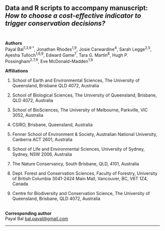 ## Data and R scripts to accompany manuscript: ***How to choose a cost-effective indicator to trigger conservation decisions?***<br><br>
 
**Authors**<br>
Payal Bal<sup>1,3,9 *</sup>, Jonathan Rhodes<sup>1,9</sup>, Josie Carwardine<sup>4</sup>, Sarah Legge<sup>2,5</sup>, Ayesha Tulloch<sup>1,6,9</sup>, Edward Game<sup>7</sup>, Tara G. Martin<sup>8</sup>, Hugh P. Possingham<sup>2,7,9</sup>, Eve McDonald-Madden<sup>1,9</sup><br>

**Affiliations**<br>
1. School of Earth and Environmental Sciences, The University of Queensland, Brisbane QLD 4072, Australia<br>

2. School of Biological Sciences, The University of Queensland, Brisbane, QLD 4072, Australia<br>

3. School of BioSciences, The University of Melbourne, Parkville, VIC 3052, Australia<br>

4. CSIRO, Brisbane, Queensland, Australia<br>

5. Fenner School of Environment & Society, Australian National University, Canberra ACT 2601, Australia<br>

6. School of Life and Environmental Sciences, University of Sydney, Sydney, NSW 2006, Australia<br>

7. The Nature Conservancy, South Brisbane, QLD, 4101, Australia<br>

8. Dept. Forest and Conservation Sciences, Faculty of Forestry, University of British Columbia 3041-2424 Main Mall, Vancouver, BC, V6T 1Z4, Canada<br>

9. Centre for Biodiversity and Conservation Science, The University of Queensland, Brisbane, QLD 4072, Australia<br><br>


**Corresponding author**<br>
Payal Bal bal.payal@gmail.com <br>

-----------------------------------------------------------


